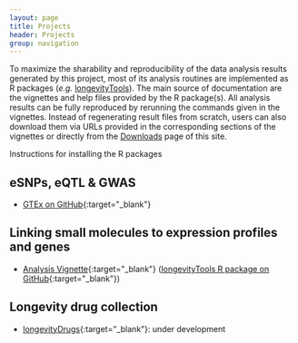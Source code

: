 ```yaml
---
layout: page
title: Projects
header: Projects
group: navigation
---
```


To maximize the sharability and reproducibility of the data analysis results generated 
by this project, most of its analysis routines are implemented as R packages 
(_e.g._ [longevityTools](https://github.com/tgirke/longevityTools)). 
The main source of documentation are the vignettes and help files provided by the R 
package(s). All analysis results can be fully reproduced by rerunning the commands given
in the vignettes. Instead of regenerating result files from scratch, users
can also download them via URLs provided in the corresponding sections of the
vignettes or directly from the
[Downloads](http://www.longevitygenomics.org/downloads/) page of this site.

Instructions for installing the R packages

## eSNPs, eQTL & GWAS

* [GTEx on GitHub](https://github.com/DanielEvansLab/GTEx){:target="_blank"}

## Linking small molecules to expression profiles and genes

* [Analysis Vignette](https://htmlpreview.github.io/?https://github.com/tgirke/longevityTools/blob/master/vignettes/longevityTools.html){:target="_blank"} ([longevityTools R package on GitHub](https://github.com/tgirke/longevityTools){:target="_blank"})

## Longevity drug collection 

* [longevityDrugs](http://bioconductor.org/packages/devel/bioc/html/longevityDrugs.html){:target="_blank"}: under development
